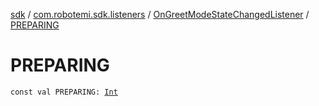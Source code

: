 [sdk](../../index.md) / [com.robotemi.sdk.listeners](../index.md) / [OnGreetModeStateChangedListener](index.md) / [PREPARING](./-p-r-e-p-a-r-i-n-g.md)

# PREPARING

`const val PREPARING: `[`Int`](https://kotlinlang.org/api/latest/jvm/stdlib/kotlin/-int/index.html)